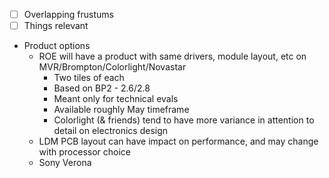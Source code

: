 - [ ]  Overlapping frustums
- [ ]  Things relevant
- Product options
	- ROE will have a product with same drivers, module layout, etc on MVR/Brompton/Colorlight/Novastar
		- Two tiles of each
		- Based on BP2 - 2.6/2.8
		- Meant only for technical evals
		- Available roughly May timeframe
		- Colorlight (& friends) tend to have more variance in attention to detail on electronics design
	- LDM PCB layout can have impact on performance, and may change with processor choice
	- Sony Verona